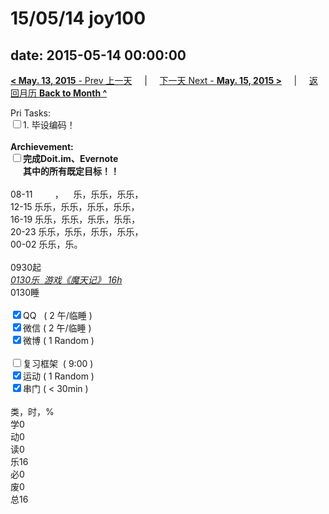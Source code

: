 # 15/05/14 joy100

date: 2015-05-14 00:00:00
---
[**< May. 13, 2015** - Prev 上一天](/lifelogs/2015/05/d13.md) &nbsp; &nbsp; | &nbsp; &nbsp; [下一天 Next - **May. 15, 2015 >**](/lifelogs/2015/05/d15.md) &nbsp; &nbsp; |  &nbsp; &nbsp; [返回月历 **Back to Month ^**](/lifelogs/2015/05/index.md)
<br/><div>Pri Tasks:<br/><input type="checkbox" />1. 毕设编码！</div>	<div><br/></div>	<div><b>Archievement:</b></div>	<div><b><input type="checkbox" />完成Doit.im、</b><b>Evernote</b></div>	<div><b>      其中的</b><b>所有</b><b>既定目标！！</b></div>	<div>		<div><br/></div>08-11         ，    乐，乐乐，乐乐，<br/>12-15 乐乐，乐乐，乐乐，乐乐，<br/>16-19 乐乐，乐乐，乐乐，乐乐，<br/>20-23 乐乐，乐乐，乐乐，乐乐，	</div>	<div>00-02 乐乐，乐。<br/>		<div><br/></div>0930起<br/><u><i>0130乐  游戏《魔天记》 16h</i></u>	</div>	<div>0130睡</div>	<div><br/></div>	<div><input type="checkbox" checked="true" />QQ   ( 2 午/临睡 ) <br/><input type="checkbox" checked="true" />微信 ( 2 午/临睡 ) </div>	<div><input type="checkbox" checked="true" />微博 ( 1 Random ) </div>	<div><br/></div>	<div><input type="checkbox" />复习框架  ( 9:00 ) <br/></div>	<div><input type="checkbox" checked="true" />运动 ( 1 Random ) </div>	<div><input type="checkbox" checked="true" />串门 ( < 30min ) </div>	<div>		<div><br/></div>类，时，%<br/>学0<br/>动0<br/>读0<br/>乐16<br/>必0<br/>废0<br/>总16</div>
